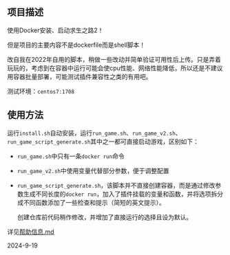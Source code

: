 ## 项目描述

使用Docker安装、启动求生之路2！

但是项目的主要内容不是dockerfile而是shell脚本！

改自我在2022年自用的脚本，稍做一些改动并简单验证可用性后上传。只是弄着玩玩的，考虑到在容器中运行可能会使cpu性能、网络性能降低，所以还是不建议用容器批量部署，可能测试插件兼容性之类的有用吧。

测试环境：`centos7:1708`



## 使用方法

运行`install.sh`自动安装，运行`run_game.sh`、`run_game_v2.sh`、`run_game_script_generate.sh`其中之一都可直接启动游戏，区别如下：

* `run_game.sh`中只有一条`docker run`命令
* `run_game_v2.sh`中使用变量代替部分参数，便于调整配置
* `run_game_script_generate.sh`，该脚本并不直接创建容器，而是通过修改参数生成不同长度的`docker run`，加入了插件挂载的变量和函数，并将选项拆分成不同函数添加了一些检查和提示（简短的英文提示）。

  创建仓库前代码稍作修改，并增加了直接运行的选择且设为默认。

详见[帮助信息.md](帮助信息.md)



2024-9-19

